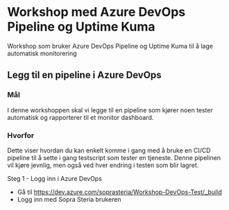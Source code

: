 # Workshop med Azure DevOps Pipeline og Uptime Kuma #

Workshop som bruker Azure DevOps Pipeline og Uptime Kuma til å lage automatisk monitorering

## Legg til en pipeline i Azure DevOps

### Mål

I denne workshoppen skal vi legge til en pipeline som kjører noen tester automatisk og rapporterer til et monitor dashboard.

### Hvorfor

Dette viser hvordan du kan enkelt komme i gang med å bruke en CI/CD pipeline til å sette i gang testscript som tester en tjeneste. Denne pipelinen vil kjøre jevnlig, men også ved hver endring i testen som blir lagret.

Steg 1 - Logg inn i Azure DevOps

- Gå til https://dev.azure.com/soprasteria/Workshop-DevOps-Test/_build
- Logg inn med Sopra Steria brukeren


